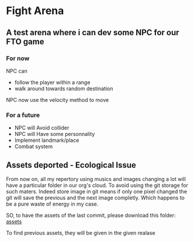 # Fight Arena

## A test arena where i can dev some NPC for our FTO game

### For now

NPC can

- follow the player within a range
- walk around towards random destination

NPC now use the velocity method to move

### For a future

- NPC will Avoid collider
- NPC will Have some personnality
- Implement landmark/place
- Combat system

## Assets deported - Ecological Issue

From now on, all my repertory using musics and images changing a lot will have a particular folder in our org's cloud.
To avoid using the git storage for such maters.
Indeed store image in git means if only one pixel changed the git will save the previous and the next image completly.
Which happens to be a pure waste of energy in my case.

SO, to have the assets of the last commit, please download this folder:
[assets](https://drive.google.com/drive/folders/1jcYH7U0qzLvyE25JEkXixoA6EWw6KNN5?usp=sharing)

To find previous assets, they will be given in the given realase
